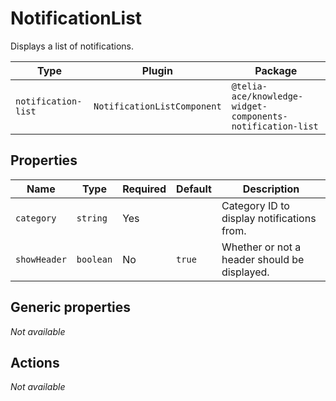 # NotificationList

Displays a list of notifications.

| Type                | Plugin                      | Package                                                    |
| ------------------- | --------------------------- | ---------------------------------------------------------- |
| `notification-list` | `NotificationListComponent` | `@telia-ace/knowledge-widget-components-notification-list` |

## Properties

| Name         | Type      | Required | Default | Description                                  |
| ------------ | --------- | -------- | ------- | -------------------------------------------- |
| `category`   | `string`  | Yes      |         | Category ID to display notifications from.   |
| `showHeader` | `boolean` | No       | `true`  | Whether or not a header should be displayed. |

## Generic properties

_Not available_

## Actions

_Not available_
